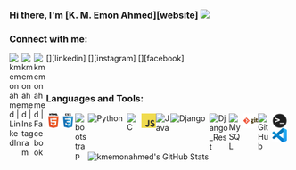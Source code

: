 ### Hi there, I'm [K. M. Emon Ahmed][website] <a href="https://kmemonahmed.github.io"><img src="https://media.giphy.com/media/hvRJCLFzcasrR4ia7z/giphy.gif" width="25px"></a>

### Connect with me:

[<img align="left" alt="kmemonahmed | LinkedIn" width="22px" src="https://180dc.org/wp-content/uploads/2019/08/linkedin.png" />][linkedin]
[<img align="left" alt="kmemonahmed | Instagram" width="22px" src="https://upload.wikimedia.org/wikipedia/commons/thumb/e/e7/Instagram_logo_2016.svg/768px-Instagram_logo_2016.svg.png" />][instagram]
[<img align="left" alt="kmemonahmed | Facebook" width="22px" src="https://upload.wikimedia.org/wikipedia/commons/5/51/Facebook_f_logo_%282019%29.svg" />][facebook]

<br />

### Languages and Tools:

<img align="left" alt="HTML5" width="26px" src="https://raw.githubusercontent.com/github/explore/80688e429a7d4ef2fca1e82350fe8e3517d3494d/topics/html/html.png" />
<img align="left" alt="CSS3" width="26px" src="https://raw.githubusercontent.com/github/explore/80688e429a7d4ef2fca1e82350fe8e3517d3494d/topics/css/css.png" />
<img align="left" alt="bootstrap" width="23px" src="https://seeklogo.com/images/B/bootstrap-5-logo-85A1F11F4F-seeklogo.com.png" />
<img align="left" alt="Python" width="70x" src="https://www.python.org/static/community_logos/python-logo-inkscape.svg" />
<img align="left" alt="C" width="26px" src="https://seeklogo.com/images/C/c-logo-672525892C-seeklogo.com.png" />
<img align="left" alt="JavaScript" width="26px" src="https://raw.githubusercontent.com/github/explore/80688e429a7d4ef2fca1e82350fe8e3517d3494d/topics/javascript/javascript.png" />
<img align="left" alt="Java" width="26px" src="https://seeklogo.com/images/J/java-logo-7F8B35BAB3-seeklogo.com.png" />
<img align="left" alt="Django" width="70px" src="https://static.djangoproject.com/img/logos/django-logo-positive.svg" />
<img align="left" alt="Django_Rest" width="35px" src="https://static.cex.io/img/pages/rest.svg" />
<!-- <img align="left" alt="SQL" width="26px" src="https://www.flaticon.com/svg/static/icons/svg/3161/3161158.svg" /> -->
<img align="left" alt="MySQL" width="26px" src="https://cdn-icons-png.flaticon.com/512/919/919836.png" />
<img align="left" alt="Git" width="26px" src="https://raw.githubusercontent.com/github/explore/80688e429a7d4ef2fca1e82350fe8e3517d3494d/topics/git/git.png" />
<img align="left" alt="GitHub" width="26px" src="https://cdn2.iconfinder.com/data/icons/social-icons-grey/512/GITHUB-512.png" />
<img align="left" alt="Terminal" width="26px" src="https://raw.githubusercontent.com/github/explore/80688e429a7d4ef2fca1e82350fe8e3517d3494d/topics/terminal/terminal.png" />
<img align="left" alt="Visual Studio Code" width="26px" src="https://raw.githubusercontent.com/github/explore/80688e429a7d4ef2fca1e82350fe8e3517d3494d/topics/visual-studio-code/visual-studio-code.png" />

<br />
<br />
<div class="row">

<img align="center" alt="kmemonahmed's GitHub Stats" src="https://github-readme-stats.vercel.app/api?username=kmemonahmed&theme=vue-dark&show_icons=true&count_private=true&hide=contribs,prs&include_all_commits=true" />

<!-- [![kmemonahmed's wakatime stats](https://github-readme-stats.vercel.app/api/wakatime?username=kmemonahmed&theme=vue-dark)](https://wakatime.com/@kmemonahmed) -->

<!-- [![Top Langs](https://github-readme-stats.vercel.app/api/top-langs/?username=kmemonahmed&theme=vue-dark)](https://kmemonahmed.github.io/) -->

</div>

<div class="row">



</div>


<!-- 
[website]: https://kmemonahmed.github.io/
[linkedin]: https://www.linkedin.com/in/kmemonahmed/
[instagram]: https://www.instagram.com/kmemon_ah/
[facebook]: https://www.facebook.com/kmemon.ah/ -->
